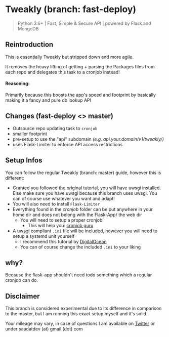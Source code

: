 # Tweakly (branch: fast-deploy)
> Python 3.6+ | Fast, Simple & Secure API | powered by Flask and MongoDB

## Reintroduction
This is essentially Tweakly but stripped down and more agile.

It removes the heavy lifting of getting + parsing the Packages files from each repo and delegates this task to a cronjob instead!

#### Reasoning:
Primarily because this boosts the app's speed and footprint by basically making it a fancy and pure db lookup API

## Changes (fast-deploy <> master)
- Outsource repo updating task to `cronjob`
- smaller footprint
- pre-setup to use the "api" subdomain *(e.g. api.your.domain/v1/tweakly/)*
- uses Flask-Limiter to enforce API access restrictions

## Setup Infos
You can follow the regular Tweakly (branch: master) guide, however this is different:
- Granted you followed the original tutorial, you will have uwsgi installed. Else make sure you have uwsgi because this branch uses uwsgi. You can of course use whatever you want and adapt!
- You will also need to install `Flask-Limiter`
- Everything found in the *cronjob* folder can be put anywhere in your home dir and does not belong with the Flask-App/ the web dir
  - You will need to setup a proper cronjob!
    - This will help you: [cronjob guru](https://crontab.guru)
- A uwsgi compliant `.ini`  file will be included, however you will need to setup a systemd unit yourself
  - I recommend this tutorial by [DigitalOcean](https://www.digitalocean.com/community/tutorials/how-to-serve-flask-applications-with-uwsgi-and-nginx-on-ubuntu-20-04)
  - You can of course change the included `.ini` to your liking

## why?
Because the flask-app shouldn't need todo something which a regular cronjob can do.

## Disclaimer
This branch is considered experimental due to its difference in comparison to the master, but I am running this exact setup myself and it's solid.

Your mileage may vary, in case of questions I am available on [Twitter](https://twitter.com/saadat603) or under saadatdev (at) gmail (dot) com